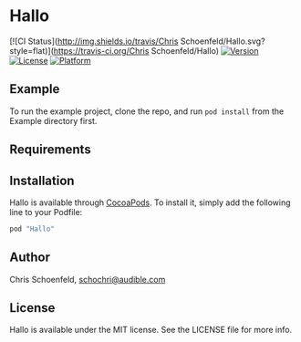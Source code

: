 # Hallo

[![CI Status](http://img.shields.io/travis/Chris Schoenfeld/Hallo.svg?style=flat)](https://travis-ci.org/Chris Schoenfeld/Hallo)
[![Version](https://img.shields.io/cocoapods/v/Hallo.svg?style=flat)](http://cocoapods.org/pods/Hallo)
[![License](https://img.shields.io/cocoapods/l/Hallo.svg?style=flat)](http://cocoapods.org/pods/Hallo)
[![Platform](https://img.shields.io/cocoapods/p/Hallo.svg?style=flat)](http://cocoapods.org/pods/Hallo)

## Example

To run the example project, clone the repo, and run `pod install` from the Example directory first.

## Requirements

## Installation

Hallo is available through [CocoaPods](http://cocoapods.org). To install
it, simply add the following line to your Podfile:

```ruby
pod "Hallo"
```

## Author

Chris Schoenfeld, schochri@audible.com

## License

Hallo is available under the MIT license. See the LICENSE file for more info.
